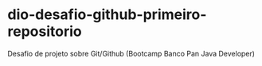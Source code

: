 # dio-desafio-github-primeiro-repositorio
Desafio de projeto sobre Git/Github (Bootcamp Banco Pan Java Developer)

